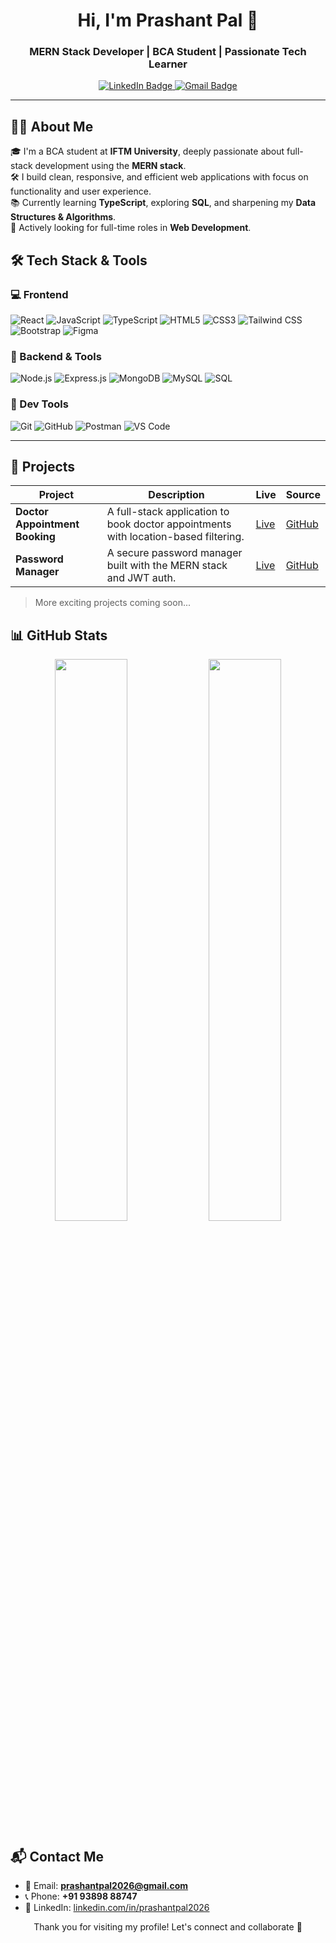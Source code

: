 <h1 align="center">Hi, I'm Prashant Pal 👋</h1>
<h3 align="center">MERN Stack Developer | BCA Student | Passionate Tech Learner</h3>

<p align="center">
  <a href="https://www.linkedin.com/in/prashantpal2026/" target="_blank">
    <img src="https://img.shields.io/badge/LinkedIn-%230077B5.svg?style=for-the-badge&logo=linkedin&logoColor=white" alt="LinkedIn Badge"/>
  </a>
  <a href="mailto:prashantpal2026@gmail.com">
    <img src="https://img.shields.io/badge/Gmail-D14836?style=for-the-badge&logo=gmail&logoColor=white" alt="Gmail Badge"/>
  </a>
</p>

---

## 👨‍💻 About Me

🎓 I'm a BCA student at **IFTM University**, deeply passionate about full-stack development using the **MERN stack**.  
🛠️ I build clean, responsive, and efficient web applications with focus on functionality and user experience.  
📚 Currently learning **TypeScript**, exploring **SQL**, and sharpening my **Data Structures & Algorithms**.  
🎯 Actively looking for full-time roles in **Web Development**.

## 🛠 Tech Stack & Tools

### 💻 Frontend  
![React](https://img.shields.io/badge/React-20232A?style=flat&logo=react&logoColor=61DAFB)
![JavaScript](https://img.shields.io/badge/JavaScript-F7DF1E?style=flat&logo=javascript&logoColor=black)
![TypeScript](https://img.shields.io/badge/TypeScript-3178C6?style=flat&logo=typescript&logoColor=white)
![HTML5](https://img.shields.io/badge/HTML5-E34F26?style=flat&logo=html5&logoColor=white)
![CSS3](https://img.shields.io/badge/CSS3-1572B6?style=flat&logo=css3&logoColor=white)
![Tailwind CSS](https://img.shields.io/badge/TailwindCSS-06B6D4?style=flat&logo=tailwindcss&logoColor=white)
![Bootstrap](https://img.shields.io/badge/Bootstrap-7952B3?style=flat&logo=bootstrap&logoColor=white)
![Figma](https://img.shields.io/badge/Figma-F24E1E?style=flat&logo=figma&logoColor=white)

### 🔧 Backend & Tools  
![Node.js](https://img.shields.io/badge/Node.js-339933?style=flat&logo=node.js&logoColor=white)
![Express.js](https://img.shields.io/badge/Express.js-000000?style=flat&logo=express&logoColor=white)
![MongoDB](https://img.shields.io/badge/MongoDB-47A248?style=flat&logo=mongodb&logoColor=white)
![MySQL](https://img.shields.io/badge/MySQL-00758F?style=flat&logo=mysql&logoColor=white)
![SQL](https://img.shields.io/badge/SQL-4479A1?style=flat&logo=sqlite&logoColor=white)

### 🧰 Dev Tools  
![Git](https://img.shields.io/badge/Git-F05032?style=flat&logo=git&logoColor=white)
![GitHub](https://img.shields.io/badge/GitHub-181717?style=flat&logo=github&logoColor=white)
![Postman](https://img.shields.io/badge/Postman-FF6C37?style=flat&logo=postman&logoColor=white)
![VS Code](https://img.shields.io/badge/VS%20Code-007ACC?style=flat&logo=visual-studio-code&logoColor=white)

---

## 💼 Projects

| Project | Description | Live | Source |
|--------|-------------|------|--------|
| **Doctor Appointment Booking** | A full-stack application to book doctor appointments with location-based filtering. | [Live](https://doctor-booking-demo.vercel.app) | [GitHub](https://github.com/prashantpal/doctor-appointment) |
| **Password Manager** | A secure password manager built with the MERN stack and JWT auth. | [Live](https://password-manager-demo.vercel.app) | [GitHub](https://github.com/prashantpal/password-manager) |

> More exciting projects coming soon...


## 📊 GitHub Stats

<p align="center" >
  <img src="https://github-readme-stats.vercel.app/api?username=prashantpal123&show_icons=true&theme=tokyonight" width="48%" /> 
  
  <img src="https://github-readme-stats.vercel.app/api/top-langs/?username=prashantpal123&layout=compact&theme=tokyonight" width="48%" />
</p>

## 📬 Contact Me

- 📧 Email: **prashantpal2026@gmail.com**  
- 📞 Phone: **+91 93898 88747**  
- 🔗 LinkedIn: [linkedin.com/in/prashantpal2026](https://www.linkedin.com/in/prashantpal2026/)


<p align="center">
  Thank you for visiting my profile! Let's connect and collaborate 🤝
</p>
